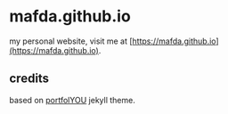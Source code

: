 # mafda.github.io

my personal website, visit me at [https://mafda.github.io](https://mafda.github.io).

## credits

based on [portfolYOU](https://github.com/YoussefRaafatNasry/portfolYOU) jekyll theme.
